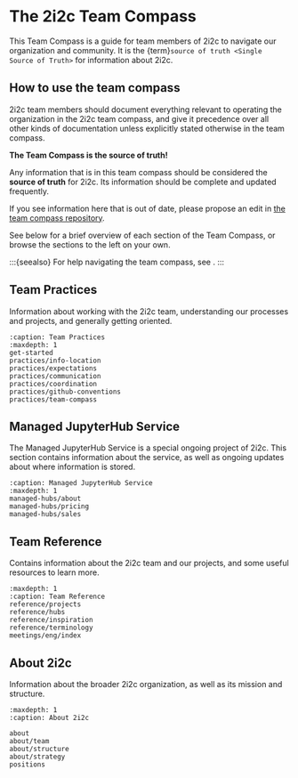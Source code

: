 # The 2i2c Team Compass

This Team Compass is a guide for team members of 2i2c to navigate our organization and community.
It is the {term}`source of truth <Single Source of Truth>` for information about 2i2c.

## How to use the team compass

2i2c team members should document everything relevant to operating the organization in the 2i2c team compass, and give it precedence over all other kinds of documentation unless explicitly stated otherwise in the team compass.

**The Team Compass is the source of truth!**

Any information that is in this team compass should be considered the **source of truth** for 2i2c. Its information should be complete and updated frequently.

If you see information here that is out of date, please propose an edit in [the team compass repository](https://github.com/2i2c-org/team-compass).

See below for a brief overview of each section of the Team Compass, or browse the sections to the left on your own.

:::{seealso}
For help navigating the team compass, see [](start:team-compass).
:::

## Team Practices

Information about working with the 2i2c team, understanding our processes and projects, and generally getting oriented.

```{toctree}
:caption: Team Practices
:maxdepth: 1
get-started
practices/info-location
practices/expectations
practices/communication
practices/coordination
practices/github-conventions
practices/team-compass
```

## Managed JupyterHub Service

The Managed JupyterHub Service is a special ongoing project of 2i2c.
This section contains information about the service, as well as ongoing updates about where information is stored.

```{toctree}
:caption: Managed JupyterHub Service
:maxdepth: 1
managed-hubs/about
managed-hubs/pricing
managed-hubs/sales
```

## Team Reference

Contains information about the 2i2c team and our projects, and some useful resources to learn more.

```{toctree}
:maxdepth: 1
:caption: Team Reference
reference/projects
reference/hubs
reference/inspiration
reference/terminology
meetings/eng/index
```

## About 2i2c

Information about the broader 2i2c organization, as well as its mission and structure.

```{toctree}
:maxdepth: 1
:caption: About 2i2c

about
about/team
about/structure
about/strategy
positions
```